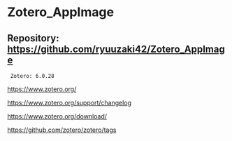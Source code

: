 # Zotero_AppImage

## Repository: https://github.com/ryuuzaki42/Zotero_AppImage
     Zotero: 6.0.28

https://www.zotero.org/

https://www.zotero.org/support/changelog

https://www.zotero.org/download/

https://github.com/zotero/zotero/tags
